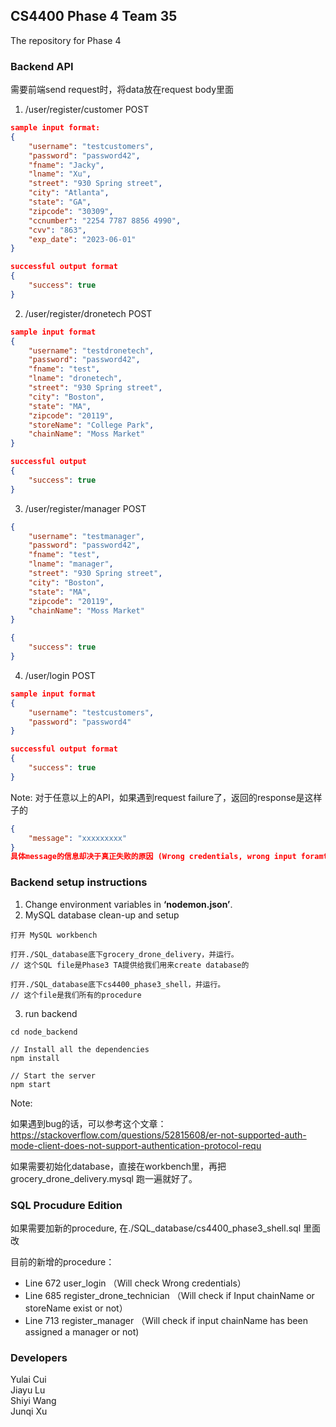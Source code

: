 ## CS4400 Phase 4 Team 35
The repository for Phase 4
<br/>

### Backend API

需要前端send request时，将data放在request body里面

1. /user/register/customer   POST
```json
sample input format:
{
    "username": "testcustomers", 
    "password": "password42", 
    "fname": "Jacky",
    "lname": "Xu",
    "street": "930 Spring street",
    "city": "Atlanta",
    "state": "GA",
    "zipcode": "30309",
    "ccnumber": "2254 7787 8856 4990",
    "cvv": "863",
    "exp_date": "2023-06-01"
}

successful output format
{
    "success": true
}

```
2. /user/register/dronetech  POST
```json
sample input format
{
    "username": "testdronetech", 
    "password": "password42", 
    "fname": "test",
    "lname": "dronetech",
    "street": "930 Spring street",
    "city": "Boston",
    "state": "MA",
    "zipcode": "20119",
    "storeName": "College Park",
    "chainName": "Moss Market"
}

successful output
{
    "success": true
}

```
3. /user/register/manager  POST
```json
{
    "username": "testmanager", 
    "password": "password42", 
    "fname": "test",
    "lname": "manager",
    "street": "930 Spring street",
    "city": "Boston",
    "state": "MA",
    "zipcode": "20119",
    "chainName": "Moss Market"
}

{
    "success": true
}

```

4. /user/login  POST
```json
sample input format
{
    "username": "testcustomers", 
    "password": "password4"
}

successful output format
{
    "success": true
}

```

Note:
对于任意以上的API，如果遇到request failure了，返回的response是这样子的
```json
{
    "message": "xxxxxxxxx"
}
具体message的信息却决于真正失败的原因 (Wrong credentials, wrong input foramt, etc..)
```

### Backend setup instructions
1. Change environment variables in **‘nodemon.json’**.
2. MySQL database clean-up and setup
```
打开 MySQL workbench

打开./SQL_database底下grocery_drone_delivery，并运行。
// 这个SQL file是Phase3 TA提供给我们用来create database的

打开./SQL_database底下cs4400_phase3_shell，并运行。
// 这个file是我们所有的procedure
```
3. run backend
```
cd node_backend

// Install all the dependencies
npm install

// Start the server
npm start
```
Note:

如果遇到bug的话，可以参考这个文章：
https://stackoverflow.com/questions/52815608/er-not-supported-auth-mode-client-does-not-support-authentication-protocol-requ
<br />

如果需要初始化database，直接在workbench里，再把grocery_drone_delivery.mysql 跑一遍就好了。
<br />

### SQL Procudure Edition
如果需要加新的procedure, 在./SQL_database/cs4400_phase3_shell.sql 里面改

目前的新增的procedure： 
- Line 672 user_login （Will check Wrong credentials）
- Line 685 register_drone_technician （Will check if Input chainName or storeName exist or not）
- Line 713 register_manager （Will check if input chainName has been assigned a manager or not)

### Developers
Yulai Cui <br/>
Jiayu Lu <br/>
Shiyi Wang <br/>
Junqi Xu <br/>